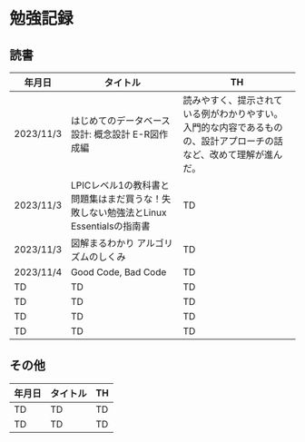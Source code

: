 # 勉強記録

## 読書

| 年月日 | タイトル | TH |
| ---- | ---- | ---- |
| 2023/11/3 | はじめてのデータベース設計: 概念設計 E-R図作成編 | 読みやすく、提示されている例がわかりやすい。入門的な内容であるものの、設計アプローチの話など、改めて理解が進んだ。 |
| 2023/11/3 | LPICレベル1の教科書と問題集はまだ買うな！失敗しない勉強法とLinux Essentialsの指南書 | TD |
| 2023/11/3 | 図解まるわかり アルゴリズムのしくみ | TD |
| 2023/11/4 | Good Code, Bad Code | TD |
| TD | TD | TD |
| TD | TD | TD |
| TD | TD | TD |
| TD | TD | TD |

## その他

| 年月日 | タイトル | TH |
| ---- | ---- | ---- |
| TD | TD | TD |
| TD | TD | TD |
